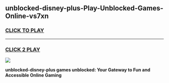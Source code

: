 
## unblocked-disney-plus-Play-Unblocked-Games-Online-vs7xn
<h3>
<a href="https://premium76.site?title=unblocked-disney-plus&ref=25A">CLICK TO PLAY</a></h3>
<hr>

<h3>
<a href="https://premium76.site?title=unblocked-disney-plus&ref=25A">CLICK 2 PLAY</a>
  
</h3>

<a href="https://premium76.site?title=unblocked-disney-plus&ref=25A"><img src="https://clearcache.store/games.png"></a>


**unblocked-disney-plus games unblocked: Your Gateway to Fun and Accessible Online Gaming**
